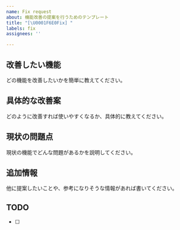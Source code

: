 ```yaml
---
name: Fix request
about: 機能改善の提案を行うためのテンプレート
title: "[\U0001F6E0️Fix] "
labels: fix
assignees: ''

---
```


## 改善したい機能

どの機能を改善したいかを簡単に教えてください。

## 具体的な改善案

どのように改善すれば使いやすくなるか、具体的に教えてください。

## 現状の問題点

現状の機能でどんな問題があるかを説明してください。

## 追加情報

他に提案したいことや、参考になりそうな情報があれば書いてください。

## TODO

- [ ]
